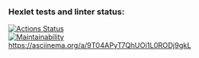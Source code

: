 ### Hexlet tests and linter status:
[![Actions Status](https://github.com/Gideonko/frontend-project-44/workflows/hexlet-check/badge.svg)](https://github.com/Gideonko/frontend-project-44/actions)<br>
[![Maintainability](https://api.codeclimate.com/v1/badges/b1bb103bf058c76f9047/maintainability)](https://codeclimate.com/github/Gideonko/frontend-project-44/maintainability)<br>
https://asciinema.org/a/9T04APyT7QhUOi1L0RODj9gkL

